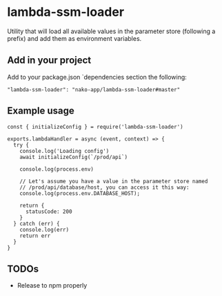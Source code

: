 # lambda-ssm-loader

Utility that will load all available values in the parameter store (following a prefix) and add them as environment variables.

## Add in your project

Add to your package.json `dependencies section the following:

```
"lambda-ssm-loader": "nako-app/lambda-ssm-loader#master"
```

## Example usage

```
const { initializeConfig } = require('lambda-ssm-loader')

exports.lambdaHandler = async (event, context) => {
  try {
    console.log('Loading config')
    await initializeConfig(`/prod/api`)

    console.log(process.env)

    // Let's assume you have a value in the parameter store named
    // /prod/api/database/host, you can access it this way:
    console.log(process.env.DATABASE_HOST);

    return {
      statusCode: 200
    }
  } catch (err) {
    console.log(err)
    return err
  }
}

```

## TODOs

- Release to npm properly
